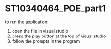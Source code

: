 # ST10340464_POE_part1

to run the application:
1) open the file in visual studio
2) press the play button at the top of visual studio 
3) follow the prompts in the program
